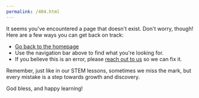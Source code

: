 ```yaml
---
permalink: /404.html
---
```


It seems you've encountered a page that doesn't exist. Don't worry, though! Here are a few ways you can get back on track:

- [Go back to the homepage](/README.md)
- Use the navigation bar above to find what you're looking for.
- If you believe this is an error, please [reach out to us](#) so we can fix it.

Remember, just like in our STEM lessons, sometimes we miss the mark, but every mistake is a step towards growth and discovery.

God bless, and happy learning!

<script type="text/javascript">
// Get the missing URL
var missingUrl = window.location.href;

// Encode the URL components
var issueTitle = encodeURIComponent("Broken link: " + missingUrl);
var issueBody = encodeURIComponent("I tried to access " + missingUrl + " but received a 404 error.");

// Construct the GitHub issue URL
var issueUrl = "https://github.com/bonJoeV/C-STEM-Curriculum/issues/new?title=" + issueTitle + "&body=" + issueBody;

// Set the href attribute of the report link
var reportLink = document.querySelector('a[href="#"]');
if (reportLink) {
    reportLink.setAttribute('href', issueUrl);
}
</script>
